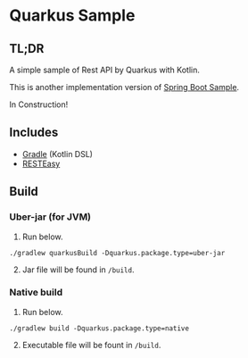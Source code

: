 # Quarkus Sample

## TL;DR

A simple sample of Rest API by Quarkus with Kotlin.

This is another implementation version of [Spring Boot Sample](https://github.com/retheviper/springbootsample).

In Construction!

## Includes

- [Gradle](https://gradle.org) (Kotlin DSL)
- [RESTEasy](https://resteasy.github.io/)

## Build

### Uber-jar (for JVM)

1. Run below.

```shell
./gradlew quarkusBuild -Dquarkus.package.type=uber-jar
```

2. Jar file will be found in `/build`.

### Native build

1. Run below.

```shell
./gradlew build -Dquarkus.package.type=native
```

2. Executable file will be fount in `/build`.